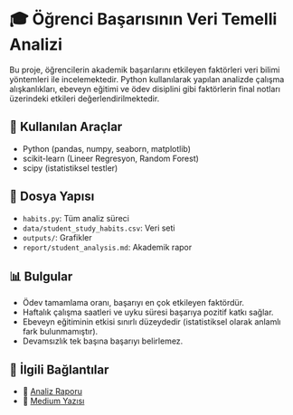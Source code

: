 # 🎓 Öğrenci Başarısının Veri Temelli Analizi

Bu proje, öğrencilerin akademik başarılarını etkileyen faktörleri veri bilimi yöntemleri ile incelemektedir. Python kullanılarak yapılan analizde çalışma alışkanlıkları, ebeveyn eğitimi ve ödev disiplini gibi faktörlerin final notları üzerindeki etkileri değerlendirilmektedir.

## 🚀 Kullanılan Araçlar

- Python (pandas, numpy, seaborn, matplotlib)
- scikit-learn (Lineer Regresyon, Random Forest)
- scipy (istatistiksel testler)

## 📁 Dosya Yapısı

- `habits.py`: Tüm analiz süreci
- `data/student_study_habits.csv`: Veri seti
- `outputs/`: Grafikler
- `report/student_analysis.md`: Akademik rapor

## 📊 Bulgular

- Ödev tamamlama oranı, başarıyı en çok etkileyen faktördür.
- Haftalık çalışma saatleri ve uyku süresi başarıya pozitif katkı sağlar.
- Ebeveyn eğitiminin etkisi sınırlı düzeydedir (istatistiksel olarak anlamlı fark bulunmamıştır).
- Devamsızlık tek başına başarıyı belirlemez.

## 📎 İlgili Bağlantılar

- 📄 [Analiz Raporu](report/student_analysis.md)
- 📌 [Medium Yazısı](https://medium.com/@ycevcumen/...)
